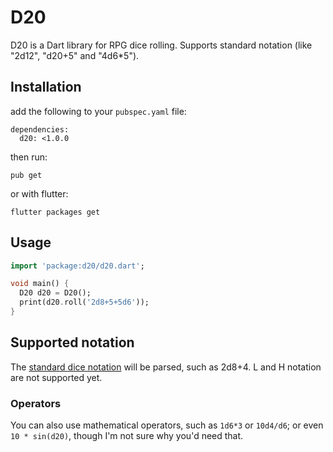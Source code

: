 # D20

D20 is a Dart library for RPG dice rolling. Supports standard notation (like "2d12", "d20+5" and "4d6*5").

## Installation
add the following to your `pubspec.yaml` file:
```shell
dependencies:
  d20: <1.0.0
```
then run:
```shell
pub get
```
or with flutter:
```shell
flutter packages get
```

## Usage

```dart
import 'package:d20/d20.dart';

void main() {
  D20 d20 = D20();
  print(d20.roll('2d8+5+5d6'));
}
```

## Supported notation
The [standard dice notation](https://en.wikipedia.org/wiki/Dice_notation) will be parsed, such as 2d8+4. L and H notation are not supported yet.

### Operators
You can also use mathematical operators, such as `1d6*3` or `10d4/d6`; or even `10 * sin(d20)`, though I'm not sure why you'd need that.
